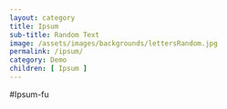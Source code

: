 ```yaml
---
layout: category
title: Ipsum
sub-title: Random Text
image: /assets/images/backgrounds/lettersRandom.jpg
permalink: /ipsum/
category: Demo
children: [ Ipsum ]
---
```

#Ipsum-fu
